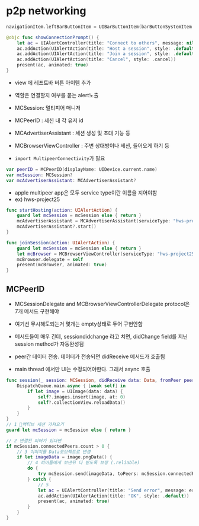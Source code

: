 # p2p networking


```swift
navigationItem.leftBarButtonItem = UIBarButtonItem(barButtonSystemItem: .add, target: self, action: #selector(showConnectionPrompt))

@objc func showConnectionPrompt() {
    let ac = UIAlertController(title: "Connect to others", message: nil, preferredStyle: .alert)
    ac.addAction(UIAlertAction(title: "Host a session", style: .default, handler: startHosting))
    ac.addAction(UIAlertAction(title: "Join a session", style: .default, handler: joinSession))
    ac.addAction(UIAlertAction(title: "Cancel", style: .cancel))
    present(ac, animated: true)
}
```

- view 에 레프트바 버튼 아이템 추가
- 역할은 연결할지 여부를 묻는 alert노출

- MCSession: 멀티피어 매니저
- MCPeerID : 세션 내 각 유저 id
- MCAdvertiserAssistant : 세션 생성 및 초대 기능 등
- MCBrowserViewController : 주변 상대방이나 세션, 들어오게 하기 등
- `import MultipeerConnectivity`가 필요

```swift
var peerID = MCPeerID(displayName: UIDevice.current.name)
var mcSession: MCSession?
var mcAdvertiserAssistant: MCAdvertiserAssistant?
```

- apple multipeer app은 모두 service type이란 이름을 지어야함
- ex) hws-project25

```swift
func startHosting(action: UIAlertAction) {
    guard let mcSession = mcSession else { return }
    mcAdvertiserAssistant = MCAdvertiserAssistant(serviceType: "hws-project25", discoveryInfo: nil, session: mcSession)
    mcAdvertiserAssistant?.start()
}

func joinSession(action: UIAlertAction) {
    guard let mcSession = mcSession else { return }
    let mcBrowser = MCBrowserViewController(serviceType: "hws-project25", session: mcSession)
    mcBrowser.delegate = self
    present(mcBrowser, animated: true)
}
```

## MCPeerID

- MCSessionDelegate and MCBrowserViewControllerDelegate protocol은 7개 메서드 구현해야
- 여기선 무시해도되는거 몇개는 empty상태로 두어 구현안함
- 메서드들이 매우 긴데, sessiondidchange 라고 치면, didChange field를 지닌 session method가 자동완성됨

- peer간 데이터 전송. 데이터가 전송되면 didReceive 메서드가 호출됨
- main thread 에서만 UI는 수정되어야한다. 그래서 async 호출
```swift
func session(_ session: MCSession, didReceive data: Data, fromPeer peerID: MCPeerID) {
    DispatchQueue.main.async { [weak self] in    
        if let image = UIImage(data: data) {
            self?.images.insert(image, at: 0)
            self?.collectionView.reloadData()
        }
    }
}
// 1 액티브 세션 가져오기
guard let mcSession = mcSession else { return }

// 2 연결된 피어가 있다면
if mcSession.connectedPeers.count > 0 {
    // 3 이미지를 Data오브젝트로 변경
    if let imageData = image.pngData() {
        // 4 피어들에게 보낸뒤 다 받도록 보장 (.reliable)
        do {
            try mcSession.send(imageData, toPeers: mcSession.connectedPeers, with: .reliable)
        } catch {
            // 5
            let ac = UIAlertController(title: "Send error", message: error.localizedDescription, preferredStyle: .alert)
            ac.addAction(UIAlertAction(title: "OK", style: .default))
            present(ac, animated: true)
        }
    }
}
```
